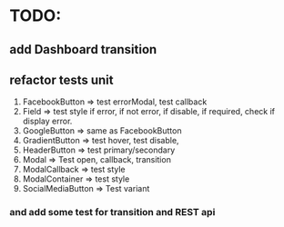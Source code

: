 # TODO:

## add Dashboard transition

## refactor tests unit

1. FacebookButton => test errorModal, test callback
2. Field => test style if error, if not error, if disable, if required, check if display error.
3. GoogleButton => same as FacebookButton
4. GradientButton => test hover, test disable,
5. HeaderButton => test primary/secondary
6. Modal => Test open, callback, transition
7. ModalCallback => test style
8. ModalContainer => test style
9. SocialMediaButton => Test variant

### and add some test for transition and REST api
